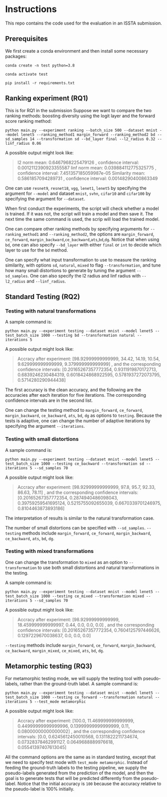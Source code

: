 # Instructions
This repo contains the code used for the evaluation in an ISSTA submission.

## Prerequisites
We first create a conda environment and then install some necessary packages:

`conda create -n test python=3.8`

`conda activate test`

`pip install -r requirements.txt`

## Ranking experiment (RQ1)
This is for RQ1 in the submission
Suppose we want to compare the two ranking methods: boosting diversity using the logit layer and the forward score ranking method:

`python main.py --experiment ranking --batch_size 500 --dataset mnist --model lenet5 --ranking_method1 margin_forward --ranking_method2 bd --sd_samples 14 --transformation sd --bd_layer final --l2_radius 0.32 --linf_radius 0.06`

A possible output might look like:

> l2 norm mean: 0.6467968225479126 , confidence interval: 0.0012112390923355587
> linf norm mean: 0.039884112775325775 , confidence interval: 7.451357185059987e-05
> Similarity mean: 0.5861857094289731 , confidence interval: 0.00148290400863349

One can use `resnet9`, `resnet18`, `vgg`, `lenet1`, `lenet5` by specifying the argument for `--model` and dataset `mnist`, `svhn`, `cifar10` and `cifar100` by specifying the argument for `--dataset`.

When first conduct the experiments, the script will check whether a model is trained. If it was not, the script will train a model and then save it. The next time the same command is used, the scrip will load the trained model.

One can compare other ranking methods by specifying arguments for `--ranking_method1` and `--ranking_method2`, the options are `margin_forward`, `ce_forward`, `margin_backward`,`ce_backward`,`ats`,`bd`,`dg`. Notice that when using `bd`, one can also specify `--bd_layer` with either `final` or `int` to decide which layer to use for the `bd` method.

One can specify what input transformation to use to measure the ranking similarity, with options `sd`, `natural`, `mixed` to flag `--transformation`, and tune how many small distortions to generate by tuning the argument `--sd_samples`. One can also specify the l2 radius and linf radius with `--l2_radius` and `--linf_radius`.

## Standard Testing  (RQ2)

### Testing with natural transformations
A sample command is:

`python main.py --experiment testing --dataset mnist --model lenet5 --test_batch_size 1000 --testing bd --transformation natural --iterations 5`

A possible output might look like:

> Accracy after experiment: [98.92999999999999, 34.42, 14.19, 10.54, 9.629999999999999, 9.379999999999999] , and the corresponding confidence intervals: [0.20165267357772354, 0.9311919870172713, 0.6839246230484319, 0.6018424868922595, 0.5781937272073795, 0.5714280290944438]

The first accuracy is the clean accuracy, and the following are the accuracies after each iteration for five iterations. The corresponding confidence intervals are in the second list.

One can change the testing method to `margin_forward`, `ce_forward`, `margin_backward`, `ce_backward`, `ats`, `bd`, `dg` as options to `testing`. Because the tests is adaptive, one can change the number of adaptive iterations by specifying the argument `--iterations`.

### Testing with small distortions

A sample command is:

`python main.py --experiment testing --dataset mnist --model lenet5 --test_batch_size 1000 --testing ce_backward --transformation sd --iterations 5 --sd_samples 70`

A possible output might look like:

> Accracy after experiment: [98.92999999999999, 97.8, 95.7, 92.33, 86.63, 78.11] , and the corresponding confidence intervals: [0.20165267357772354, 0.2874940486098043, 0.39759259541695124, 0.5215755092655039, 0.6670339701246975, 0.8104463873893186]

The interpretation of results is similar to the natural transformation case.

 The number of small distortions can be specified with `--sd_samples`. `--testing` methods include `margin_forward`, `ce_forward`, `margin_backward`, `ce_backward`, `ats`, `bd`, `dg`.

### Testing with mixed transformations
One can change the transformation to `mixed` as an option to `--transformation` to use both small distortions and natural transformations in the testing.

A sample command is:

`python main.py --experiment testing --dataset mnist --model lenet5 --test_batch_size 1000 --testing ce_mixed --transformation mixed --iterations 5 --sd_samples 70`

A possible output might look like:

> Accracy after experiment: [98.92999999999999, 18.459999999999997, 0.44, 0.0, 0.0, 0.0] , and the corresponding confidence intervals: [0.20165267357772354, 0.7604125797446626, 0.1297229670038637, 0.0, 0.0, 0.0]

 `--testing` methods include `margin_forward`, `ce_forward`, `margin_backward`, `ce_backward`, `margin_mixed`, `ce_mixed`, `ats`, `bd`, `dg`. 

## Metamorphic testing (RQ3)

For metamorphic testing mode, we will supply the testing tool with pseudo-labels, rather than the ground-truth label. A sample command is:

`python main.py --experiment testing --dataset mnist --model lenet5 --test_batch_size 1000 --testing ce_forward --transformation natural --iterations 5 --test_mode metamorphic`

A possible output might look like:

> Accracy after experiment: [100.0, 11.469999999999999, 0.44999999999999996, 0.13999999999999999, 0.11, 0.08000000000000002] , and the corresponding confidence intervals: [0.0, 0.6245612450010568, 0.1311822211734674, 0.07328378462991127, 0.0649688889976618, 0.05541397407613045]

All the command options are the same as in standard testing, except that we need to specify test mode with `test_mode metamorphic`. Instead of feeding the ground-truth labels to the testing pipeline, we supply the pseudo-labels generated from the prediction of the model, and then the goal is to generate tests that will be predicted differently from the pseudo-label. Notice that the initial accuracy is `100` because the accuracy relative to the pseudo-label is 100% initially.
